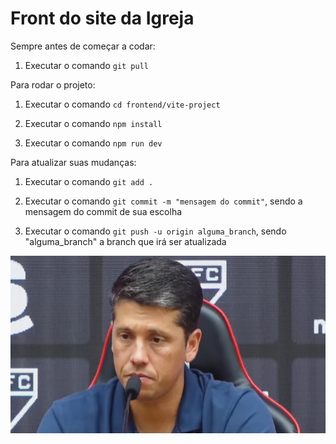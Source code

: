 # Front do site da Igreja

Sempre antes de começar a codar:

1. Executar o comando `git pull`

Para rodar o projeto:

1. Executar o comando `cd frontend/vite-project`

2. Executar o comando `npm install`

3. Executar o comando `npm run dev`

Para atualizar suas mudanças:

1. Executar o comando `git add .`

2. Executar o comando `git commit -m "mensagem do commit"`, sendo a mensagem do commit de sua escolha

3. Executar o comando `git push -u origin alguma_branch`, sendo "alguma_branch" a branch que irá ser atualizada

![Carpini Futebol Clube](src/assets/thiago_carpini_coletiva-e1713065549277.webp)
